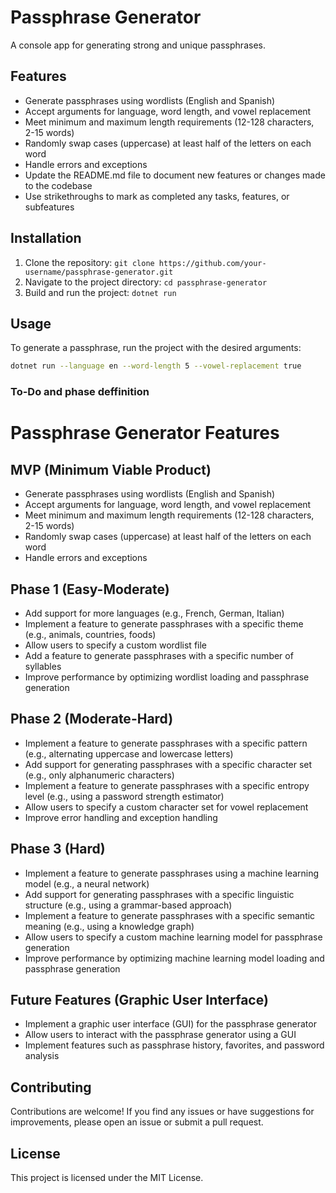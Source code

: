 # Passphrase Generator

A console app for generating strong and unique passphrases.

## Features

- Generate passphrases using wordlists (English and Spanish)
- Accept arguments for language, word length, and vowel replacement
- Meet minimum and maximum length requirements (12-128 characters, 2-15 words)
- Randomly swap cases (uppercase) at least half of the letters on each word
- Handle errors and exceptions
- Update the README.md file to document new features or changes made to the codebase
- Use strikethroughs to mark as completed any tasks, features, or subfeatures

## Installation

1. Clone the repository: `git clone https://github.com/your-username/passphrase-generator.git`
2. Navigate to the project directory: `cd passphrase-generator`
3. Build and run the project: `dotnet run`

## Usage

To generate a passphrase, run the project with the desired arguments:

```bash
dotnet run --language en --word-length 5 --vowel-replacement true
```

### To-Do and phase deffinition

**Passphrase Generator Features**
=====================================

**MVP (Minimum Viable Product)**
-----------------------------

- Generate passphrases using wordlists (English and Spanish)
- Accept arguments for language, word length, and vowel replacement
- Meet minimum and maximum length requirements (12-128 characters, 2-15 words)
- Randomly swap cases (uppercase) at least half of the letters on each word
- Handle errors and exceptions

**Phase 1 (Easy-Moderate)**
-------------------------

- Add support for more languages (e.g., French, German, Italian)
- Implement a feature to generate passphrases with a specific theme (e.g., animals, countries, foods)
- Allow users to specify a custom wordlist file
- Add a feature to generate passphrases with a specific number of syllables
- Improve performance by optimizing wordlist loading and passphrase generation

**Phase 2 (Moderate-Hard)**
-------------------------

- Implement a feature to generate passphrases with a specific pattern (e.g., alternating uppercase and lowercase letters)
- Add support for generating passphrases with a specific character set (e.g., only alphanumeric characters)
- Implement a feature to generate passphrases with a specific entropy level (e.g., using a password strength estimator)
- Allow users to specify a custom character set for vowel replacement
- Improve error handling and exception handling

**Phase 3 (Hard)**
-----------------

- Implement a feature to generate passphrases using a machine learning model (e.g., a neural network)
- Add support for generating passphrases with a specific linguistic structure (e.g., using a grammar-based approach)
- Implement a feature to generate passphrases with a specific semantic meaning (e.g., using a knowledge graph)
- Allow users to specify a custom machine learning model for passphrase generation
- Improve performance by optimizing machine learning model loading and passphrase generation

**Future Features (Graphic User Interface)**
------------------------------------------

- Implement a graphic user interface (GUI) for the passphrase generator
- Allow users to interact with the passphrase generator using a GUI
- Implement features such as passphrase history, favorites, and password analysis

## Contributing

Contributions are welcome! If you find any issues or have suggestions for improvements, please open an issue or submit a pull request.

## License

This project is licensed under the MIT License.
